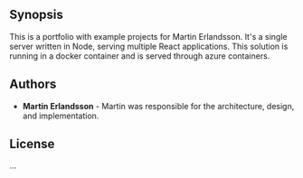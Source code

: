 ## Synopsis

This is a portfolio with example projects for Martin Erlandsson. It's a single server written in Node, serving multiple React applications. This solution is running in a docker container and is served through azure containers. 


## Authors

* **Martin Erlandsson** - Martin was responsible for the architecture, design, and implementation.


## License

...